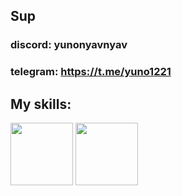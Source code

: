 ## Sup

### discord: yunonyavnyav
### telegram: https://t.me/yuno1221


## My skills:


<div id="badges">
  <img src="https://raw.githubusercontent.com/isocpp/logos/master/cpp_logo.png" width="100"/>
  <img src="https://go.dev/blog/go-brand/Go-Logo/PNG/Go-Logo_LightBlue.png" width="100"/>
  
</div>
<!--
**Yunobtw/Yunobtw** is a ✨ _special_ ✨ repository because its `README.md` (this file) appears on your GitHub profile.

Here are some ideas to get you started:

- 🔭 I’m currently working on ...
- 🌱 I’m currently learning ...
- 👯 I’m looking to collaborate on ...
- 🤔 I’m looking for help with ...
- 💬 Ask me about ...
- 📫 How to reach me: ...
- 😄 Pronouns: ...
- ⚡ Fun fact: ...
-->
